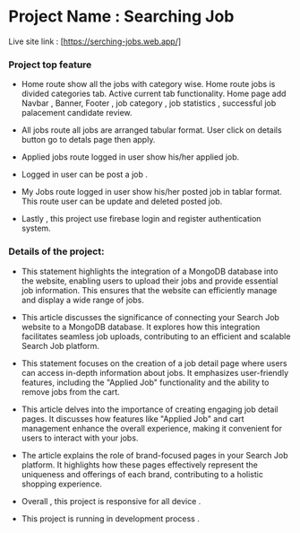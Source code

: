 # Project Name : Searching Job

Live site link : [https://serching-jobs.web.app/] 
               

### Project top feature

- Home route show all the jobs with category wise. Home route jobs is divided
  categories tab. Active current tab functionality. Home page add Navbar , Banner, Footer , job category , job statistics , successful job palacement
  candidate review.
- All jobs route all jobs are arranged tabular format. User click on details
  button go to detals page then apply.

- Applied jobs route logged in user show his/her applied job.

- Logged in user can be post a job .

- My Jobs route logged in user show his/her posted job in tablar format.
  This route user can be update and deleted posted job.

- Lastly , this project use firebase login and register authentication system. 

### Details of the project:

- This statement highlights the integration of a MongoDB database into the website, enabling users to upload their jobs and provide essential job information. This ensures that the website can efficiently manage and display a wide range of jobs.

- This article discusses the significance of connecting your Search Job website to a MongoDB database. It explores how this integration facilitates seamless job uploads, contributing to an efficient and scalable Search Job platform.

- This statement focuses on the creation of a job detail page where users can access in-depth information about jobs. It emphasizes user-friendly features, including the "Applied Job" functionality and the ability to remove jobs from the cart.

- This article delves into the importance of creating engaging job detail pages. It discusses how features like "Applied Job" and cart management enhance the overall  experience, making it convenient for users to interact with your jobs.


- The article explains the role of brand-focused pages in your Search Job platform. It highlights how these pages effectively represent the uniqueness and offerings of each brand, contributing to a holistic shopping experience.

- Overall , this project is responsive for all device .
- This project is running in development process . 

 


